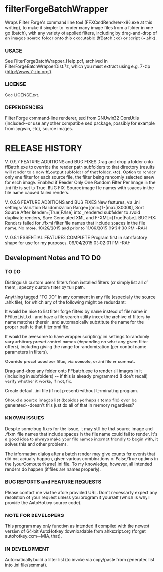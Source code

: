# filterForgeBatchWrapper
Wraps Filter Forge's command line tool (FFXCmdRenderer-x86.exe at this writing), to make it simpler to render many image files from a folder in one go (batch), with any variety of applied filters, including by drag-and-drop of an images source folder onto this executable (ffBatch.exe) or script (~.ahk).

### USAGE
See FilterForgeBatchWrapper_Help.pdf, archived in FilterForgeBatchWrapperDist.7z, which you must extract using e.g. 7-zip (http://www.7-zip.org/).

### LICENSE
See LICENSE.txt.

### DEPENDENCIES
Filter Forge command-line renderer, sed from GNUwin32 CoreUtils (included--or use any other compatible sed package, possibly for example from cygwin, etc), source images.

# RELEASE HISTORY

V. 0.9.7 FEATURE ADDITIONS and BUG FIXES
Drag and drop a folder onto ffBatch.exe to override the render path subfolders to that directory (results will render to a new ff_output subfolder of that folder, etc). Option to render only one filter for each source file, the filter being randomly selected anew for each image. Enabled if Render Only One Random Filter Per Image in the .ini file is set to True. BUG FIX: Source image file names with spaces in the file name caused failed renders.

V. 0.9.6 FEATURE ADDITIONS and BUG FIXES
New features, via .ini settings: Variation Randomization Range=[(min.)1-(max.)30000], Sort Source After Render=[True|False] into _rendered subfolder to avoid duplicate renders, Save Generated XML and FFXML=[True|False]. BUG FIX: Renders failed for .ffxml filter file names that include spaces in the file name. No more. 10/28/2015 and prior to 11/09/2015 09:34:30 PM -RAH

V. 0.9.1 ESSENTIAL FEATURES COMPLETE
Program first in satisfactory shape for use for my purposes. 09/04/2015 03:02:01 PM -RAH

## Development Notes and TO DO

### TO DO
Distinguish custom users filters from installed filters (or simply list all of them); specify custom filter by full path.

Anything tagged "TO DO" in any comment in any file (especially the source .ahk file), for which any of the following might be redundant:

It would be nice to list filter forge filters by name instead of file name in FFilterList.txt--and have a file search utility index the archive of filters by name matches therein, and automagically substitute the name for the proper path to that filter xml file.

It would be awesome to have wrapper scripting/.ini settings to randomly vary arbitrary preset control names (depending on what any given filter offers), including giving the range for randomization (per control name parameters in filters).

Override preset used per filter, via console, or .ini file or summat.

Drag-and-drop any folder onto FFbatch.exe to render all images in it (including in subfolders) -- if this is already programmed (I don't recall) verify whether it works; if not, fix.

Create default .ini file (if not present) without terminating program.

Should a source images list (besides perhaps a temp file) even be generated--doesn't this just do all of that in memory regardless?

### KNOWN ISSUES
Despite some bug fixes for the issue, it may still be that source image and .ffxml file names that include spaces in the file name could fail to render. It's a good idea to always make your file names internet friendly to begin with; it solves this and other problems.

The information dialog after a batch render may give counts for events that did not actually happen, given various combinations of False/True options in the [yourComputerName].ini file. To my knowledge, however, all intended renders do happen (if files are names properly).

### BUG REPORTS and FEATURE REQUESTS
Please contact me via the afore provided URL. Don't necessarily expect any resolution of your request unless you program it yourself (which is why I provide the AutoHotkey source code).

### NOTE FOR DEVELOPERS
This program may only function as intended if compiled with the newest version of 64-bit AutoHotkey downloadable from ahkscript.org (forget autohotkey.com--MIA, that).

### IN DEVELOPMENT
Automatically build a filter list (to invoke via copy/paste from generated list into .ini file/sommat).